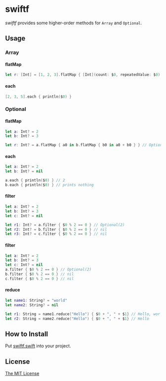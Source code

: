 swiftf
============================

_swiftf_ provides some higher-order methods for `Array` and `Optional`.

Usage
----------------------------

### Array

#### flatMap

```swift
let r: [Int] = [1, 2, 3].flatMap { [Int](count: $0, repeatedValue: $0) } // [1, 2, 2, 3, 3, 3]
```

#### each

```swift
[2, 3, 5].each { println($0) }
```

### Optional

#### flatMap

```swift
let a: Int? = 2
let b: Int? = 3

let r: Int? = a.flatMap { a0 in b.flatMap { b0 in a0 + b0 } } // Optional(5)
```

#### each

```swift
let a: Int? = 2
let b: Int? = nil

a.each { println($0) } // 2
b.each { println($0) } // prints nothing
```

#### filter

```swift
let a: Int? = 2
let b: Int? = 3
let c: Int? = nil

let r1: Int? = a.filter { $0 % 2 == 0 } // Optional(2)
let r2: Int? = b.filter { $0 % 2 == 0 } // nil
let r3: Int? = c.filter { $0 % 2 == 0 } // nil
```

#### filter

```swift
let a: Int? = 2
let b: Int? = 3
let c: Int? = nil
a.filter { $0 % 2 == 0 } // Optional(2)
b.filter { $0 % 2 == 0 } // nil
c.filter { $0 % 2 == 0 } // nil
```

#### reduce

```swift
let name1: String? = "world"
let name2: String? = nil

let r1: String = name1.reduce("Hello") { $0 + ", " + $1} // Hello, world
let r2: String = name2.reduce("Hello") { $0 + ", " + $1} // Hello
```

How to Install
----------------------------

Put [swiftf.swift](Project/swiftf/swiftf.swift) into your project.

License
----------------------------

[The MIT License](LICENSE)
